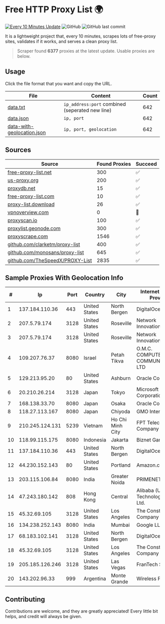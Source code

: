 
# Free HTTP Proxy List 🌍

[![Every 10 Minutes Update](https://github.com/mertguvencli/http-proxy-list/actions/workflows/main.yml/badge.svg?branch=main)](https://github.com/mertguvencli/http-proxy-list/actions/workflows/main.yml)
![GitHub](https://img.shields.io/github/license/mertguvencli/http-proxy-list)
![GitHub last commit](https://img.shields.io/github/last-commit/mertguvencli/http-proxy-list)

It is a lightweight project that, every 10 minutes, scrapes lots of free-proxy sites, validates if it works, and serves a clean proxy list.


> Scraper found **6377** proxies at the latest update. Usable proxies are below.

## Usage

Click the file format that you want and copy the URL.


|File|Content|Count|
|----|-------|-----|
|[data.txt](https://raw.githubusercontent.com/mertguvencli/http-proxy-list/main/proxy-list/data.txt)|`ip_address:port` combined (seperated new line)|642|
|[data.json](https://raw.githubusercontent.com/mertguvencli/http-proxy-list/main/proxy-list/data.json)|`ip, port`|642|
|[data-with-geolocation.json](https://raw.githubusercontent.com/mertguvencli/http-proxy-list/main/proxy-list/data-with-geolocation.json)|`ip, port, geolocation`|642|

## Sources

|Source|Found Proxies|Succeed|
|------|-------------|-------|
|[free-proxy-list.net](https://free-proxy-list.net)|300|✅|
|[us-proxy.org](https://www.us-proxy.org)|200|✅|
|[proxydb.net](http://proxydb.net)|15|✅|
|[free-proxy-list.com](https://free-proxy-list.com/?page=&port=&type%5B%5D=http&type%5B%5D=https&up_time=0&search=Search)|10|✅|
|[proxy-list.download](https://www.proxy-list.download/HTTP)|26|✅|
|[vpnoverview.com](https://vpnoverview.com/privacy/anonymous-browsing/free-proxy-servers)|0|🚫|
|[proxyscan.io](https://www.proxyscan.io)|100|✅|
|[proxylist.geonode.com](https://proxylist.geonode.com/api/proxy-list?limit=300&page=1&sort_by=lastChecked&sort_type=desc&protocols=http,https)|300|✅|
|[proxyscrape.com](https://api.proxyscrape.com/v2/?request=displayproxies&protocol=http&timeout=10000&country=all&ssl=all&anonymity=all)|1546|✅|
|[github.com/clarketm/proxy-list](https://raw.githubusercontent.com/clarketm/proxy-list/master/proxy-list-raw.txt)|400|✅|
|[github.com/monosans/proxy-list](https://raw.githubusercontent.com/monosans/proxy-list/main/proxies/http.txt)|645|✅|
|[github.com/TheSpeedX/PROXY-List](https://raw.githubusercontent.com/TheSpeedX/PROXY-List/master/http.txt)|2835|✅|


## Sample Proxies With Geolocation Info

|#|Ip|Port|Country|City|Internet Service Provider|
|-|--|----|-------|----|-------------------------|
|1|137.184.110.36|443|United States|North Bergen|DigitalOcean, LLC|
|2|207.5.79.174|3128|United States|Roseville|Network Innovations|
|3|207.5.79.174|3128|United States|Roseville|Network Innovations|
|4|109.207.76.37|8080|Israel|Petah Tikva|O.M.C. COMPUTERS & COMMUNICATIONS LTD|
|5|129.213.95.20|80|United States|Ashburn|Oracle Corporation|
|6|20.210.26.214|3128|Japan|Tokyo|Microsoft Corporation|
|7|168.138.33.70|8080|Japan|Osaka|Oracle Corporation|
|8|118.27.113.167|8080|Japan|Chiyoda|GMO Internet, Inc.|
|9|210.245.124.131|5239|Vietnam|Ho Chi Minh City|FPT Telecom Company|
|10|118.99.115.175|8080|Indonesia|Jakarta|Biznet Gamers|
|11|137.184.110.36|443|United States|North Bergen|DigitalOcean, LLC|
|12|44.230.152.143|80|United States|Portland|Amazon.com, Inc.|
|13|203.115.106.84|8080|India|Greater Noida|PRIMENET|
|14|47.243.180.142|808|Hong Kong|Central|Alibaba (US) Technology Co., Ltd.|
|15|45.32.69.105|3128|United States|Los Angeles|The Constant Company|
|16|134.238.252.143|8080|India|Mumbai|Google LLC|
|17|68.183.102.141|3128|United States|North Bergen|DigitalOcean, LLC|
|18|45.32.69.105|3128|United States|Los Angeles|The Constant Company|
|19|205.185.126.246|3128|United States|Las Vegas|FranTech Solutions|
|20|143.202.96.33|999|Argentina|Monte Grande|Wireless Provider|



## Contributing

Contributions are welcome, and they are greatly appreciated! Every
little bit helps, and credit will always be given.


